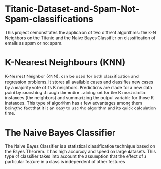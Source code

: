 # Titanic-Dataset-and-Spam-Not-Spam-classifications

This project demonstrates the applicaion of two diffrent algorithms: the k-N Neighbors on the Titanic and the Naive Bayes Classifier on classification of emails as spam or not spam.

# K-Nearest Neighbours (KNN)
K-Nearest Neighbor (KNN), can be used for both classiﬁcation and regression problems. It stores all available cases and classiﬁes new cases by a majority vote of its K neighbors. Predictions are made for a new data point by searching through the entire training set for the K most similar instances (the neighbors) and summarizing the output variable for those K instances. This type of algorithm has a few advantages among them beingthe fact that it is an easy to use the algorithm and its quick calculation time.


# The Naive Bayes Classifier 
The Naive Bayes Classifier is a statistical classification technique based on the Bayes Theorem. It has high accuracy and speed on large datasets.
This type of classifier takes into account the assumption that the effect of a particular feature in a class is independent of other features

